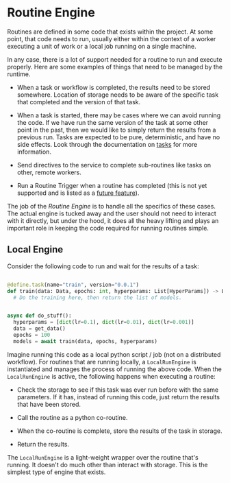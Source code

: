 # Routine Engine

Routines are defined in some code that exists within the project. At some point,
that code needs to run, usually either within the context of a worker executing
a unit of work or a local job running on a single machine.

In any case, there is a lot of support needed for a routine to run and
execute properly. Here are some examples of things that need to be managed
by the runtime.

- When a task or workflow is completed, the results need to be stored
  somewhere. Location of storage needs to be aware of the specific task that
  completed and the version of that task.

- When a task is started, there may be cases where we can avoid running the
  code. If we have run the same version of the task at some other point in the
  past, then we would like to simply return the results from a previous run.
  Tasks are expected to be pure, deterministic, and have no side effects. Look
  through the documentation on [tasks](./Task.md) for more information.

- Send directives to the service to complete sub-routines like tasks on other,
  remote workers.

- Run a Routine Trigger when a routine has completed (this is not yet supported
  and is listed as a [future feature](./Routine-Triggers.md)).

The job of the _Routine Engine_ is to handle all the specifics of these cases.
The actual engine is tucked away and the user should not need to interact with
it directly, but under the hood, it does all the heavy lifting and plays an
important role in keeping the code required for running routines simple.

## Local Engine

Consider the following code to run and wait for the results of a task:

```python

@define.task(name="train", version="0.0.1")
def train(data: Data, epochs: int, hyperparams: List[HyperParams]) -> List[Model]:
  # Do the training here, then return the list of models.


async def do_stuff():
  hyperparams = [dict(lr=0.1), dict(lr=0.01), dict(lr=0.001)]
  data = get_data()
  epochs = 100
  models = await train(data, epochs, hyperparams)

```

Imagine running this code as a local python script / job (not on a distributed
workflow). For routines that are running locally, a `LocalRunEngine` is
instantiated and manages the process of running the above code. When the
`LocalRunEngine` is active, the following happens when executing a routine:

- Check the storage to see if this task was ever run before with the same
  parameters. If it has, instead of running this code, just return the results
  that have been stored.

- Call the routine as a python co-routine.

- When the co-routine is complete, store the results of the task in storage.

- Return the results.

The `LocalRunEngine` is a light-weight wrapper over the routine that's running.
It doesn't do much other than interact with storage. This is the simplest type
of engine that exists.
